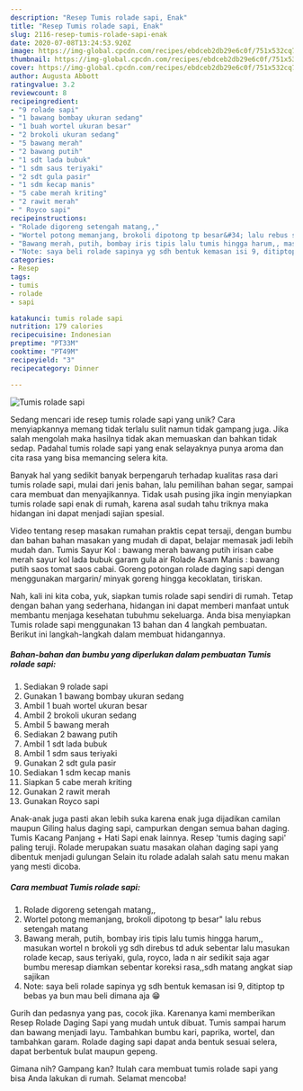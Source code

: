```yaml
---
description: "Resep Tumis rolade sapi, Enak"
title: "Resep Tumis rolade sapi, Enak"
slug: 2116-resep-tumis-rolade-sapi-enak
date: 2020-07-08T13:24:53.920Z
image: https://img-global.cpcdn.com/recipes/ebdceb2db29e6c0f/751x532cq70/tumis-rolade-sapi-foto-resep-utama.jpg
thumbnail: https://img-global.cpcdn.com/recipes/ebdceb2db29e6c0f/751x532cq70/tumis-rolade-sapi-foto-resep-utama.jpg
cover: https://img-global.cpcdn.com/recipes/ebdceb2db29e6c0f/751x532cq70/tumis-rolade-sapi-foto-resep-utama.jpg
author: Augusta Abbott
ratingvalue: 3.2
reviewcount: 8
recipeingredient:
- "9 rolade sapi"
- "1 bawang bombay ukuran sedang"
- "1 buah wortel ukuran besar"
- "2 brokoli ukuran sedang"
- "5 bawang merah"
- "2 bawang putih"
- "1 sdt lada bubuk"
- "1 sdm saus teriyaki"
- "2 sdt gula pasir"
- "1 sdm kecap manis"
- "5 cabe merah kriting"
- "2 rawit merah"
- " Royco sapi"
recipeinstructions:
- "Rolade digoreng setengah matang,,"
- "Wortel potong memanjang, brokoli dipotong tp besar&#34; lalu rebus setengah matang"
- "Bawang merah, putih, bombay iris tipis lalu tumis hingga harum,, masukan wortel n brokoli yg sdh direbus td aduk sebentar lalu masukan rolade kecap, saus teriyaki, gula, royco, lada n air sedikit saja agar bumbu meresap diamkan sebentar koreksi rasa,,sdh matang angkat siap sajikan"
- "Note: saya beli rolade sapinya yg sdh bentuk kemasan isi 9, ditiptop tp bebas ya bun mau beli dimana aja 😁"
categories:
- Resep
tags:
- tumis
- rolade
- sapi

katakunci: tumis rolade sapi 
nutrition: 179 calories
recipecuisine: Indonesian
preptime: "PT33M"
cooktime: "PT49M"
recipeyield: "3"
recipecategory: Dinner

---
```



![Tumis rolade sapi](https://img-global.cpcdn.com/recipes/ebdceb2db29e6c0f/751x532cq70/tumis-rolade-sapi-foto-resep-utama.jpg)

Sedang mencari ide resep tumis rolade sapi yang unik? Cara menyiapkannya memang tidak terlalu sulit namun tidak gampang juga. Jika salah mengolah maka hasilnya tidak akan memuaskan dan bahkan tidak sedap. Padahal tumis rolade sapi yang enak selayaknya punya aroma dan cita rasa yang bisa memancing selera kita.

Banyak hal yang sedikit banyak berpengaruh terhadap kualitas rasa dari tumis rolade sapi, mulai dari jenis bahan, lalu pemilihan bahan segar, sampai cara membuat dan menyajikannya. Tidak usah pusing jika ingin menyiapkan tumis rolade sapi enak di rumah, karena asal sudah tahu triknya maka hidangan ini dapat menjadi sajian spesial.

Video tentang resep masakan rumahan praktis cepat tersaji, dengan bumbu dan bahan bahan masakan yang mudah di dapat, belajar memasak jadi lebih mudah dan. Tumis Sayur Kol : bawang merah bawang putih irisan cabe merah sayur kol lada bubuk garam gula air Rolade Asam Manis : bawang putih saos tomat saos cabai. Goreng potongan rolade daging sapi dengan menggunakan margarin/ minyak goreng hingga kecoklatan, tiriskan.


Nah, kali ini kita coba, yuk, siapkan tumis rolade sapi sendiri di rumah. Tetap dengan bahan yang sederhana, hidangan ini dapat memberi manfaat untuk membantu menjaga kesehatan tubuhmu sekeluarga. Anda bisa menyiapkan Tumis rolade sapi menggunakan 13 bahan dan 4 langkah pembuatan. Berikut ini langkah-langkah dalam membuat hidangannya.

<!--inarticleads1-->

##### Bahan-bahan dan bumbu yang diperlukan dalam pembuatan Tumis rolade sapi:

1. Sediakan 9 rolade sapi
1. Gunakan 1 bawang bombay ukuran sedang
1. Ambil 1 buah wortel ukuran besar
1. Ambil 2 brokoli ukuran sedang
1. Ambil 5 bawang merah
1. Sediakan 2 bawang putih
1. Ambil 1 sdt lada bubuk
1. Ambil 1 sdm saus teriyaki
1. Gunakan 2 sdt gula pasir
1. Sediakan 1 sdm kecap manis
1. Siapkan 5 cabe merah kriting
1. Gunakan 2 rawit merah
1. Gunakan  Royco sapi


Anak-anak juga pasti akan lebih suka karena enak juga dijadikan camilan maupun Giling halus daging sapi, campurkan dengan semua bahan daging. Tumis Kacang Panjang + Hati Sapi enak lainnya. Resep &#39;tumis daging sapi&#39; paling teruji. Rolade merupakan suatu masakan olahan daging sapi yang dibentuk menjadi gulungan Selain itu rolade adalah salah satu menu makan yang mesti dicoba. 

<!--inarticleads2-->

##### Cara membuat Tumis rolade sapi:

1. Rolade digoreng setengah matang,,
1. Wortel potong memanjang, brokoli dipotong tp besar&#34; lalu rebus setengah matang
1. Bawang merah, putih, bombay iris tipis lalu tumis hingga harum,, masukan wortel n brokoli yg sdh direbus td aduk sebentar lalu masukan rolade kecap, saus teriyaki, gula, royco, lada n air sedikit saja agar bumbu meresap diamkan sebentar koreksi rasa,,sdh matang angkat siap sajikan
1. Note: saya beli rolade sapinya yg sdh bentuk kemasan isi 9, ditiptop tp bebas ya bun mau beli dimana aja 😁


Gurih dan pedasnya yang pas, cocok jika. Karenanya kami memberikan Resep Rolade Daging Sapi yang mudah untuk dibuat. Tumis sampai harum dan bawang menjadi layu. Tambahkan bumbu kari, paprika, wortel, dan tambahkan garam. Rolade daging sapi dapat anda bentuk sesuai selera, dapat berbentuk bulat maupun gepeng. 

Gimana nih? Gampang kan? Itulah cara membuat tumis rolade sapi yang bisa Anda lakukan di rumah. Selamat mencoba!
